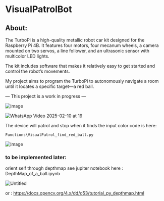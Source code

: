 # VisualPatrolBot
## About:
The TurboPi is a high-quality metallic robot car kit designed for the Raspberry Pi 4B. It features four motors, four mecanum wheels, a camera mounted on two servos, a line follower, and an ultrasonic sensor with multicolor LED lights.

The kit includes software that makes it relatively easy to get started and control the robot’s movements.

My project aims to program the TurboPi to autonomously navigate a room until it locates a specific target—a red ball.

— This project is a work in progress —

![image](https://github.com/user-attachments/assets/5d9a7d66-eb20-41c7-90b4-b0651535d3c6)

![WhatsApp Video 2025-02-10 at 19](https://github.com/user-attachments/assets/8d940837-5fc2-4426-b374-d9fd4d61e1e0)


The device will patrol and stop when it finds the input color code is here: 

``Functions\VisualPatrol_find_red_ball.py``

![image](https://github.com/user-attachments/assets/ecc0ca86-dca1-4145-aabb-e4ce3eb5ba64)

### to be implemented later: 
orient self through depthmap see jupiter notebook here : DepthMap_of_a_ball.ipynb

![Untitled](https://github.com/user-attachments/assets/d00250e2-74e8-4a2f-aae7-24957d47fa86)

or : 
https://docs.opencv.org/4.x/dd/d53/tutorial_py_depthmap.html

